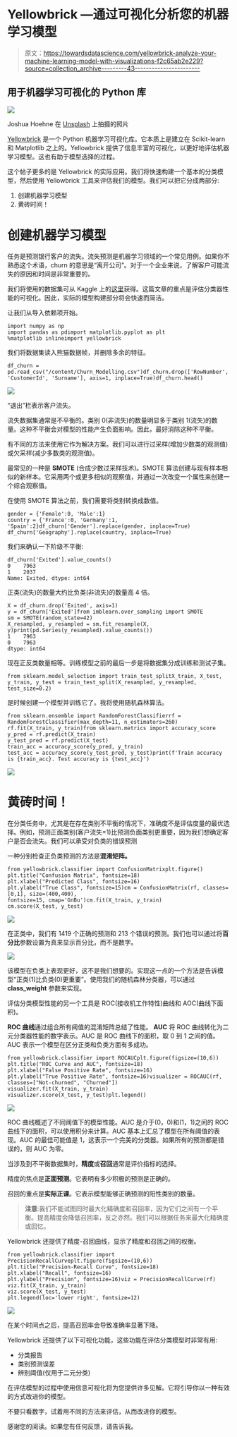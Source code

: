 # Yellowbrick —通过可视化分析您的机器学习模型

> 原文：<https://towardsdatascience.com/yellowbrick-analyze-your-machine-learning-model-with-visualizations-f2c65ab2e229?source=collection_archive---------43----------------------->

## 用于机器学习可视化的 Python 库

![](img/431ba4a4f2e39662268347bb3c2da408.png)

Joshua Hoehne 在 [Unsplash](https://unsplash.com/s/photos/brick?utm_source=unsplash&utm_medium=referral&utm_content=creditCopyText) 上拍摄的照片

[Yellowbrick](https://www.scikit-yb.org/en/latest/index.html) 是一个 Python 机器学习可视化库。它本质上是建立在 Scikit-learn 和 Matplotlib 之上的。Yellowbrick 提供了信息丰富的可视化，以更好地评估机器学习模型。这也有助于模型选择的过程。

这个帖子更多的是 Yellowbrick 的实际应用。我们将快速构建一个基本的分类模型，然后使用 Yellowbrick 工具来评估我们的模型。我们可以把它分成两部分:

1.  创建机器学习模型
2.  黄砖时间！

# **创建机器学习模型**

任务是预测银行客户的流失。流失预测是机器学习领域的一个常见用例。如果你不熟悉这个术语，churn 的意思是“离开公司”。对于一个企业来说，了解客户可能流失的原因和时间是非常重要的。

我们将使用的数据集可从 Kaggle 上的[这里](https://www.kaggle.com/sonalidasgupta95/churn-prediction-of-bank-customers)获得。这篇文章的重点是评估分类器性能的可视化。因此，实际的模型构建部分将会快速而简洁。

让我们从导入依赖项开始。

```
import numpy as np
import pandas as pdimport matplotlib.pyplot as plt
%matplotlib inlineimport yellowbrick
```

我们将数据集读入熊猫数据帧，并删除多余的特征。

```
df_churn = pd.read_csv("/content/Churn_Modelling.csv")df_churn.drop(['RowNumber', 'CustomerId', 'Surname'], axis=1, inplace=True)df_churn.head()
```

![](img/7856a74413c1fae18df20c7f841388aa.png)

“退出”栏表示客户流失。

流失数据集通常是不平衡的。类别 0(非流失)的数量明显多于类别 1(流失)的数量。这种不平衡会对模型的性能产生负面影响。因此，最好消除这种不平衡。

有不同的方法来使用它作为解决方案。我们可以进行过采样(增加少数类的观测值)或欠采样(减少多数类的观测值)。

最常见的一种是 **SMOTE** (合成少数过采样技术)。SMOTE 算法创建与现有样本相似的新样本。它采用两个或更多相似的观察值，并通过一次改变一个属性来创建一个综合观察值。

在使用 SMOTE 算法之前，我们需要将类别转换成数值。

```
gender = {'Female':0, 'Male':1}
country = {'France':0, 'Germany':1, 'Spain':2}df_churn['Gender'].replace(gender, inplace=True)
df_churn['Geography'].replace(country, inplace=True)
```

我们来确认一下阶级不平衡:

```
df_churn['Exited'].value_counts()
0    7963 
1    2037 
Name: Exited, dtype: int64
```

正类(流失)的数量大约比负类(非流失)的数量高 4 倍。

```
X = df_churn.drop('Exited', axis=1)
y = df_churn['Exited']from imblearn.over_sampling import SMOTE
sm = SMOTE(random_state=42)
X_resampled, y_resampled = sm.fit_resample(X, y)print(pd.Series(y_resampled).value_counts())
1    7963 
0    7963 
dtype: int64
```

现在正反类数量相等。训练模型之前的最后一步是将数据集分成训练和测试子集。

```
from sklearn.model_selection import train_test_splitX_train, X_test, y_train, y_test = train_test_split(X_resampled, y_resampled, test_size=0.2)
```

是时候创建一个模型并训练它了。我将使用随机森林算法。

```
from sklearn.ensemble import RandomForestClassifierrf = RandomForestClassifier(max_depth=11, n_estimators=260)
rf.fit(X_train, y_train)from sklearn.metrics import accuracy_score
y_pred = rf.predict(X_train)
y_test_pred = rf.predict(X_test)
train_acc = accuracy_score(y_pred, y_train)
test_acc = accuracy_score(y_test_pred, y_test)print(f'Train accuracy is {train_acc}. Test accuracy is {test_acc}')
```

![](img/f065ccaa318aa9eb3c5b8bd6f12eec31.png)

# **黄砖时间！**

在分类任务中，尤其是在存在类别不平衡的情况下，准确度不是评估度量的最优选择。例如，预测正面类别(客户流失=1)比预测负面类别更重要，因为我们想确定客户是否会流失。我们可以承受对负类的错误预测

一种分别检查正负类预测的方法是**混淆矩阵。**

```
from yellowbrick.classifier import ConfusionMatrixplt.figure()
plt.title("Confusion Matrix", fontsize=18)
plt.xlabel("Predicted Class", fontsize=16)
plt.ylabel("True Class", fontsize=15)cm = ConfusionMatrix(rf, classes=[0,1], size=(400,400),
fontsize=15, cmap='GnBu')cm.fit(X_train, y_train)
cm.score(X_test, y_test)
```

![](img/add479ab9639621f5dff980bfb50b444.png)

在正类中，我们有 1419 个正确的预测和 213 个错误的预测。我们也可以通过将**百分比**参数设置为真来显示百分比，而不是数字。

![](img/5b2181c8efab4fb8941e15b5df1d094d.png)

该模型在负类上表现更好，这不是我们想要的。实现这一点的一个方法是告诉模型“正类(1)比负类(0)更重要”。使用我们的随机森林分类器，可以通过 **class_weight** 参数来实现。

评估分类模型性能的另一个工具是 ROC(接收机工作特性)曲线和 AOC(曲线下面积)。

**ROC 曲线**通过组合所有阈值的混淆矩阵总结了性能。 **AUC** 将 ROC 曲线转化为二元分类器性能的数字表示。AUC 是 ROC 曲线下的面积，取 0 到 1 之间的值。AUC 表示一个模型在区分正类和负类方面有多成功。

```
from yellowbrick.classifier import ROCAUCplt.figure(figsize=(10,6))
plt.title("ROC Curve and AUC", fontsize=18)
plt.xlabel("False Positive Rate", fontsize=16)
plt.ylabel("True Positive Rate", fontsize=16)visualizer = ROCAUC(rf, classes=["Not-churned", "Churned"])
visualizer.fit(X_train, y_train)
visualizer.score(X_test, y_test)plt.legend()
```

![](img/966a7de7af1e7c27dfdcb0e0229d7ad4.png)

ROC 曲线概述了不同阈值下的模型性能。AUC 是介于(0，0)和(1，1)之间的 ROC 曲线下的面积，可以使用积分来计算。AUC 基本上汇总了模型在所有阈值的表现。AUC 的最佳可能值是 1，这表示一个完美的分类器。如果所有的预测都是错误的，则 AUC 为零。

当涉及到不平衡数据集时，**精度**或**召回**通常是评价指标的选择。

精度的焦点是**正面预测**。它表明有多少积极的预测是正确的。

召回的重点是**实际正课**。它表示模型能够正确预测的阳性类别的数量。

> **注意**:我们不能试图同时最大化精确度和召回率，因为它们之间有一个平衡。提高精度会降低召回率，反之亦然。我们可以根据任务来最大化精确度或回忆。

Yellowbrick 还提供了精度-召回曲线，显示了精度和召回之间的权衡。

```
from yellowbrick.classifier import PrecisionRecallCurveplt.figure(figsize=(10,6))
plt.title("Precision-Recall Curve", fontsize=18)
plt.xlabel("Recall", fontsize=16)
plt.ylabel("Precision", fontsize=16)viz = PrecisionRecallCurve(rf)
viz.fit(X_train, y_train)
viz.score(X_test, y_test)
plt.legend(loc='lower right', fontsize=12)
```

![](img/1f54c24b0d8dd1099ce270a566467ef8.png)

在某个时间点之后，提高召回率会导致准确率显著下降。

Yellowbrick 还提供了以下可视化功能，这些功能在评估分类模型时非常有用:

*   分类报告
*   类别预测误差
*   辨别阈值(仅用于二元分类)

在评估模型的过程中使用信息可视化将为您提供许多见解。它将引导你以一种有效的方式改进你的模型。

不要只看数字，试着用不同的方法来评估，从而改进你的模型。

感谢您的阅读。如果您有任何反馈，请告诉我。